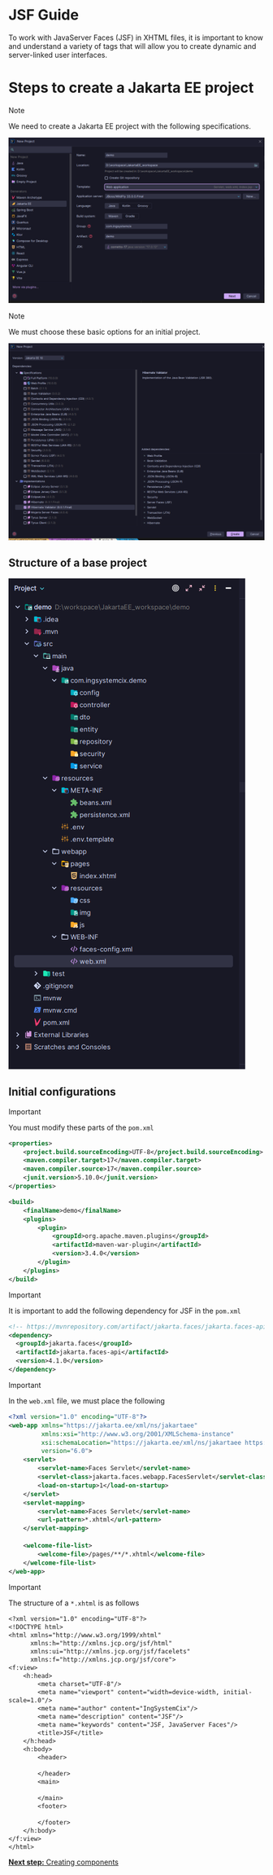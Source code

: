 # JSF Guide
To work with JavaServer Faces (JSF) in XHTML files, it is important to know and understand a variety of tags that will allow you to create dynamic and server-linked user interfaces.

# Steps to create a Jakarta EE project

> [!NOTE]
> We need to create a Jakarta EE project with the following specifications.

<img src="assets/readme_step_1.png"/>

> [!NOTE]
> We must choose these basic options for an initial project.

<img src="assets/readme_step_2.png"/>

## Structure of a base project

<img src="assets/readme_step_3.png"/>

## Initial configurations

> [!IMPORTANT]  
> You must modify these parts of the `pom.xml`

```xml
<properties>
    <project.build.sourceEncoding>UTF-8</project.build.sourceEncoding>
    <maven.compiler.target>17</maven.compiler.target>
    <maven.compiler.source>17</maven.compiler.source>
    <junit.version>5.10.0</junit.version>
</properties>
```

```xml
<build>
    <finalName>demo</finalName>
    <plugins>
        <plugin>
            <groupId>org.apache.maven.plugins</groupId>
            <artifactId>maven-war-plugin</artifactId>
            <version>3.4.0</version>
        </plugin>
    </plugins>
</build>
```

> [!IMPORTANT]  
> It is important to add the following dependency for JSF in the `pom.xml`

```xml
<!-- https://mvnrepository.com/artifact/jakarta.faces/jakarta.faces-api -->
<dependency>
  <groupId>jakarta.faces</groupId>
  <artifactId>jakarta.faces-api</artifactId>
  <version>4.1.0</version>
</dependency>
```

> [!IMPORTANT]  
> In the `web.xml` file, we must place the following

```xml
<?xml version="1.0" encoding="UTF-8"?>
<web-app xmlns="https://jakarta.ee/xml/ns/jakartaee"
         xmlns:xsi="http://www.w3.org/2001/XMLSchema-instance"
         xsi:schemaLocation="https://jakarta.ee/xml/ns/jakartaee https://jakarta.ee/xml/ns/jakartaee/web-app_6_0.xsd"
         version="6.0">
    <servlet>
        <servlet-name>Faces Servlet</servlet-name>
        <servlet-class>jakarta.faces.webapp.FacesServlet</servlet-class>
        <load-on-startup>1</load-on-startup>
    </servlet>
    <servlet-mapping>
        <servlet-name>Faces Servlet</servlet-name>
        <url-pattern>*.xhtml</url-pattern>
    </servlet-mapping>

    <welcome-file-list>
        <welcome-file>/pages/**/*.xhtml</welcome-file>
    </welcome-file-list>
</web-app>
```

> [!IMPORTANT]
> The structure of a `*.xhtml` is as follows

```xhtml
<?xml version="1.0" encoding="UTF-8"?>
<!DOCTYPE html>
<html xmlns="http://www.w3.org/1999/xhtml"
      xmlns:h="http://xmlns.jcp.org/jsf/html"
      xmlns:ui="http://xmlns.jcp.org/jsf/facelets"
      xmlns:f="http://xmlns.jcp.org/jsf/core">
<f:view>
    <h:head>
        <meta charset="UTF-8"/>
        <meta name="viewport" content="width=device-width, initial-scale=1.0"/>
        <meta name="author" content="IngSystemCix"/>
        <meta name="description" content="JSF"/>
        <meta name="keywords" content="JSF, JavaServer Faces"/>
        <title>JSF</title>
    </h:head>
    <h:body>
        <header>
            
        </header>
        <main>
            
        </main>
        <footer>
            
        </footer>
    </h:body>
</f:view>
</html>
```

[**Next step:** Creating components](/component.md)